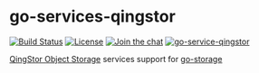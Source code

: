 # go-services-qingstor

[![Build Status](https://github.com/aos-dev/go-service-qingstor/workflows/Unit%20Test/badge.svg?branch=master)](https://github.com/aos-dev/go-service-qingstor/actions?query=workflow%3A%22Unit+Test%22)
[![License](https://img.shields.io/badge/license-apache%20v2-blue.svg)](https://github.com/Xuanwo/storage/blob/master/LICENSE)
[![Join the chat](https://img.shields.io/badge/chat-online-blue?style=flat&logo=zulip)](https://aos-dev.zulipchat.com/join/c3sqj64sp53tlau7oojg3yll/)
[![go-service-qingstor](https://img.shields.io/matrix/go-service-qingstor:aos.dev.svg?server_fqdn=chat.aos.dev&label=%23go-service-qingstor%3Aaos.dev&logo=matrix)](https://matrix.to/#/#go-service-qingstor:aos.dev)

[QingStor Object Storage](https://www.qingcloud.com/products/objectstorage/) services support for [go-storage](https://github.com/aos-dev/go-storage)
